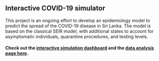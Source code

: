 ## Interactive COVID-19 simulator

This project is an ongoing effort to develop an epidemiology model to predict the spread of the COVID-19 disease in Sri Lanka. The model is based on the classical SEIR model, with additional states to account for asymptomatic individuals, quarantine procedures, and testing levels.


#### Check out the [**interactive simulation dashboard**](https://www.slcovidmodel.com/) and the [**data analysis page here**](https://www.slcovidmodel.com/analysis).

